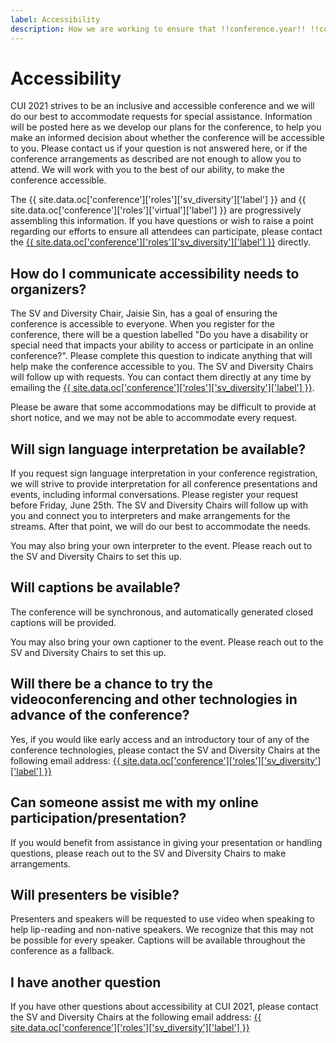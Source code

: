 ```yaml
---
label: Accessibility
description: How we are working to ensure that !!conference.year!! !!conference.full_name!! is accessible for all attendees.
---
```


# Accessibility

CUI 2021 strives to be an inclusive and accessible conference and we will do our best to accommodate requests for special assistance. Information will be posted here as we develop our plans for the conference, to help you make an informed decision about whether the conference will be accessible to you. Please contact us if your question is not answered here, or if the conference arrangements as described are not enough to allow you to attend. We will work with you to the best of our ability, to make the conference accessible.

The {{ site.data.oc['conference']['roles']['sv_diversity']['label'] }} and {{ site.data.oc['conference']['roles']['virtual']['label'] }} are progressively assembling this information. If you have questions or wish to raise a point regarding our efforts to ensure all attendees can participate, please contact the <a href="{{ site.data.oc['conference']['roles']['sv_diversity']['email'] }}" title="Contact the {{ site.conference.short_name }} {{ site.conference.year }} {{ site.data.oc['conference']['roles']['sv_diversity']['label'] }} if you have any questions">{{ site.data.oc['conference']['roles']['sv_diversity']['label'] }}</a> directly.

## How do I communicate accessibility needs to organizers?

The SV and Diversity Chair, Jaisie Sin, has a goal of ensuring the conference is accessible to everyone. When you register for the conference, there will be a question labelled "Do you have a disability or special need that impacts your ability to access or participate in an online conference?". Please complete this question to indicate anything that will help make the conference accessible to you. The SV and Diversity Chairs will follow up with requests. You can contact them directly at any time by emailing the <a href="{{ site.data.oc['conference']['roles']['sv_diversity']['email'] }}" title="Contact the {{ site.conference.short_name }} {{ site.conference.year }} {{ site.data.oc['conference']['roles']['sv_diversity']['label'] }} if you have any questions">{{ site.data.oc['conference']['roles']['sv_diversity']['label'] }}</a>.

Please be aware that some accommodations may be difficult to provide at short notice, and we may not be able to accommodate every request.

## Will sign language interpretation be available?

If you request sign language interpretation in your conference registration, we will strive to provide interpretation for all conference presentations and events, including informal conversations. Please register your request before Friday, June 25th. The SV and Diversity Chairs will follow up with you and connect you to interpreters and make arrangements for the streams. After that point, we will do our best to accommodate the needs.

You may also bring your own interpreter to the event. Please reach out to the SV and Diversity Chairs to set this up.

## Will captions be available?

The conference will be synchronous, and automatically generated closed captions will be provided.

You may also bring your own captioner to the event. Please reach out to the SV and Diversity Chairs to set this up.

## Will there be a chance to try the videoconferencing and other technologies in advance of the conference?

Yes, if you would like early access and an introductory tour of any of the conference technologies, please contact the SV and Diversity Chairs at the following email address: <a href="{{ site.data.oc['conference']['roles']['sv_diversity']['email'] }}" title="Contact the {{ site.conference.short_name }} {{ site.conference.year }} {{ site.data.oc['conference']['roles']['sv_diversity']['label'] }} if you have any questions">{{ site.data.oc['conference']['roles']['sv_diversity']['label'] }}</a>

## Can someone assist me with my online participation/presentation?

If you would benefit from assistance in giving your presentation or handling questions, please reach out to the SV and Diversity Chairs to make arrangements.

## Will presenters be visible?

Presenters and speakers will be requested to use video when speaking to help lip-reading and non-native speakers. We recognize that this may not be possible for every speaker. Captions will be available throughout the conference as a fallback.

## I have another question

If you have other questions about accessibility at CUI 2021, please contact the SV and Diversity Chairs at the following email address: <a href="{{ site.data.oc['conference']['roles']['sv_diversity']['email'] }}" title="Contact the {{ site.conference.short_name }} {{ site.conference.year }} {{ site.data.oc['conference']['roles']['sv_diversity']['label'] }} if you have any questions">{{ site.data.oc['conference']['roles']['sv_diversity']['label'] }}</a>

